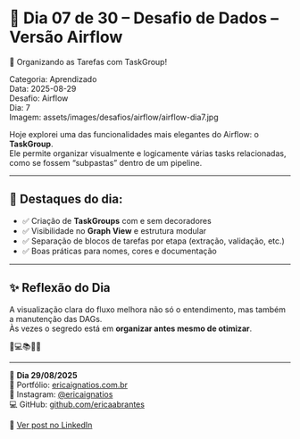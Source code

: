# 🎯 Dia 07 de 30 – Desafio de Dados – Versão Airflow
🧩 Organizando as Tarefas com TaskGroup!

Categoria: Aprendizado  
Data: 2025-08-29  
Desafio: Airflow  
Dia: 7  
Imagem: assets/images/desafios/airflow/airflow-dia7.jpg  

Hoje explorei uma das funcionalidades mais elegantes do Airflow: o **TaskGroup**.  
Ele permite organizar visualmente e logicamente várias tasks relacionadas, como se fossem “subpastas” dentro de um pipeline.  

---

## 🔹 Destaques do dia:
- ✅ Criação de **TaskGroups** com e sem decoradores  
- ✅ Visibilidade no **Graph View** e estrutura modular  
- ✅ Separação de blocos de tarefas por etapa (extração, validação, etc.)  
- ✅ Boas práticas para nomes, cores e documentação  

---

## ✨ Reflexão do Dia
A visualização clara do fluxo melhora não só o entendimento, mas também a manutenção das DAGs.  
Às vezes o segredo está em **organizar antes mesmo de otimizar**.  

💫💻📚🌸🎯  

---

📆 **Dia 29/08/2025**  
📌 Portfólio: [ericaignatios.com.br](https://ericaignatios.com.br)  
📸 Instagram: [@ericaignatios](https://instagram.com/ericaignatios)  
💻 GitHub: [github.com/ericaabrantes](https://github.com/ericaabrantes)  

🔗 [Ver post no LinkedIn](https://www.linkedin.com/posts/ericaabrantesignatios_dia-07-de-30-desafio-de-dados-vers%C3%A3o-activity-7368393916598882304-YXlR)
